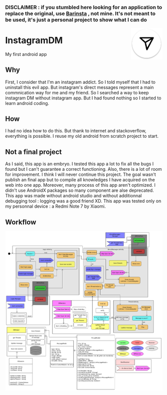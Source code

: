 <br>

### DISCLAIMER : if you stumbled here looking for an application to replace the original, use [Barinsta](https://github.com/austinhuang0131/barinsta)  , not mine. It's not meant to be used, it's just a personal project to show what I can do


<img src="./res/drawable/ic_launcher.png" alt="InstaDM logo" align="right" width="20%"/>

# InstagramDM

My first android app

## Why
First, I consider that I'm an instagram addict. So I told myself that I had to uninstall this evil app. But instagram's direct messages represent a main commnication 
way for me and my friend. So I searched a way to keep instagram DM without instagram app. But I had found nothing so I started to learn android coding.

## How
I had no idea how to do this. But thank to internet and stackoverflow, everything is possible. I reuse my old android from scratch project to start.

## Not a final project
As I said, this app is an embryo. I tested this app a lot to fix all the bugs I found but I can't guarantee a correct functioning. Also, there is a lot of room for improvement. I think I will never continue this project. The goal wasn't publish an final app but to compile all knowledges I have acquired on the web into one app. Moreover, many process of this app aren't optimized. I didn't use AndroidX packages so many component are alse deprecated. This app was made without android studio and without additionnal debugging tool : logging was a good friend XD.
This app was tested only on my personnal device : a Redmi Note 7 by Xiaomi. 

## Workflow

<img src="./workflow/workflow.png" alt="Workflow"/>
